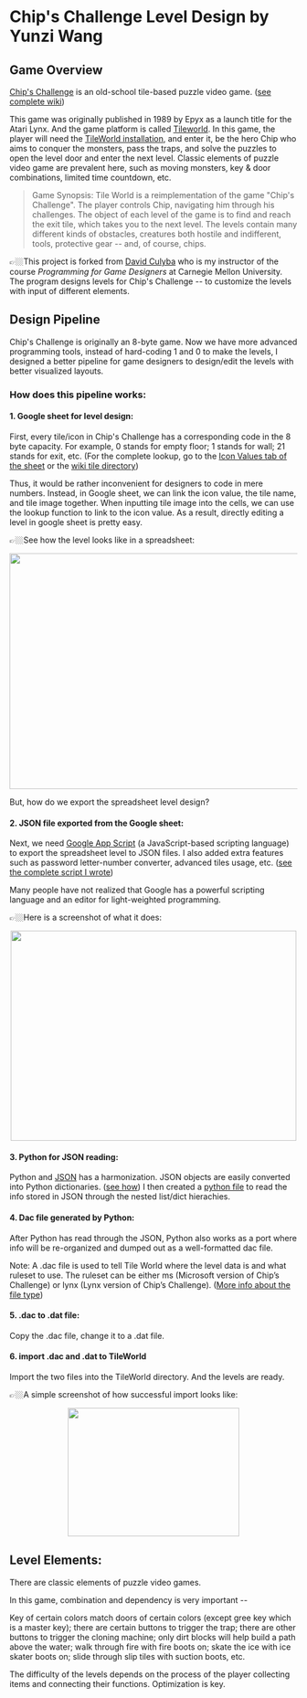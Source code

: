 # Chip's Challenge Level Design by Yunzi Wang

## Game Overview
[Chip's Challenge](https://en.wikipedia.org/wiki/Chip%27s_Challenge) is an old-school tile-based puzzle video game. ([see complete wiki](https://bitbusters.club/wiki/Chip%27s_Challenge_Wiki)) 

This game was originally published in 1989 by Epyx as a launch title for the Atari Lynx.
And the game platform is called [Tileworld](http://www.muppetlabs.com/~breadbox/software/tworld/tworld.html#8).
In this game, the player will need the [TileWorld installation](http://www.muppetlabs.com/~breadbox/software/tworld/download.html), and enter it, be the hero Chip who aims to conquer the monsters, pass the traps, and solve the puzzles to open the level door and enter the next level. 
Classic elements of puzzle video game are prevalent here, such as moving monsters, key & door combinations, limited time countdown, etc.

>Game Synopsis:
>Tile World is a reimplementation of the game "Chip's Challenge". The player controls Chip, navigating him through his challenges. The object of each level of the game is to find and reach the exit tile, which takes you to the next level. The levels contain many different kinds of obstacles, creatures both hostile and indifferent, tools, protective gear -- and, of course, chips.

👉🏼This project is forked from [David Culyba](https://github.com/dculyba) who is my instructor of the course *Programming for Game Designers* at Carnegie Mellon University. The program designs levels for Chip's Challenge -- to customize the levels with input of different elements.

## Design Pipeline
Chip's Challenge is originally an 8-byte game. Now we have more advanced programming tools, instead of hard-coding 1 and 0 to make the levels, I designed a better pipeline for game designers to design/edit the levels with better visualized layouts.

### How does this pipeline works:

#### 1. Google sheet for level design:

First, every tile/icon in Chip's Challenge has a corresponding code in the 8 byte capacity. 
For example, 0 stands for empty floor; 1 stands for wall; 21 stands for exit, etc.
(For the complete lookup, go to the [Icon Values tab of the sheet](https://github.com/ValerieWang628/Chips-Challenge-Level-Design/blob/master/Chip's%20Challenge%20Final%20Level%20Editor.xlsx) or the [wiki tile directory](https://bitbusters.club/wiki/Category:Tiles))

Thus, it would be rather inconvenient for designers to code in mere numbers. 
Instead, in Google sheet, we can link the icon value, the tile name, and tile image together. 
When inputting tile image into the cells, we can use the lookup function to link to the icon value.
As a result, directly editing a level in google sheet is pretty easy.

👉🏼See how the level looks like in a spreadsheet:
<p align="center">
<img src="https://github.com/ValerieWang628/Chips-Challenge-Level-Design/blob/master/cc_suppplement/spreadsheetLevelDesign.png" width ="600" height="413"/>
</p>

But, how do we export the spreadsheet level design?

#### 2. JSON file exported from the Google sheet: 

Next, we need [Google App Script](https://developers.google.com/apps-script/) (a JavaScript-based scripting language) to export the spreadsheet level to JSON files. 
I also added extra features such as password letter-number converter, advanced tiles usage, etc.
([see the complete script I wrote](https://github.com/ValerieWang628/Chips-Challenge-Level-Design/blob/master/Google-sheet-script.gs))

Many people have not realized that Google has a powerful scripting language and an editor for light-weighted programming. 

👉🏼Here is a screenshot of what it does:
<p align="center">
<img src="https://github.com/ValerieWang628/Chips-Challenge-Level-Design/blob/master/cc_suppplement/googleScriptSnap.png" width ="500" height="368"/>
</p>


#### 3. Python for JSON reading: 

Python and [JSON](https://www.json.org) has a harmonization. JSON objects are easily converted into Python dictionaries. ([see how](https://pythonspot.com/json-encoding-and-decoding-with-python/))
I then created a [python file](https://github.com/ValerieWang628/Chips-Challenge-Level-Design/blob/master/part_3_convert_json.py) to read the info stored in JSON through the nested list/dict hierachies.

#### 4. Dac file generated by Python: 

After Python has read through the JSON, Python also works as a port where info will be re-organized and dumped out as a well-formatted dac file.

Note: A .dac file is used to tell Tile World where the level data is and what ruleset to use. The ruleset can be either ms (Microsoft version of Chip’s Challenge) or lynx (Lynx version of Chip’s Challenge). ([More info about the file type](http://www.muppetlabs.com/~breadbox/software/tworld/tworld.html#8))

#### 5. .dac to .dat file: 

Copy the .dac file, change it to a .dat file.

#### 6. import .dac and .dat to TileWorld

Import the two files into the TileWorld directory. And the levels are ready.

👉🏼A simple screenshot of how successful import looks like:

<p align="center">
<img src="https://github.com/ValerieWang628/Chips-Challenge-Level-Design/blob/master/cc_suppplement/levelInTileWorld.png" width ="300" height="225"/>
</p>

## Level Elements: 

There are classic elements of puzzle video games. 

In this game, combination and dependency is very important --

Key of certain colors match doors of certain colors (except gree key which is a master key);
there are certain buttons to trigger the trap;
there are other buttons to trigger the cloning machine;
only dirt blocks will help build a path above the water;
walk through fire with fire boots on;
skate the ice with ice skater boots on;
slide through slip tiles with suction boots, etc.

The difficulty of the levels depends on the process of the player collecting items and connecting their functions. Optimization is key.
